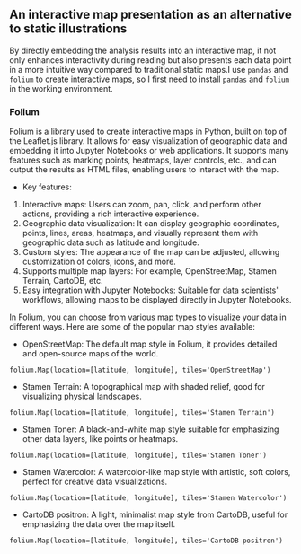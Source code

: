 ## An interactive map presentation as an alternative to static illustrations
By directly embedding the analysis results into an interactive map, it not only enhances interactivity during reading but also presents each data point in a more intuitive way compared to traditional static maps.I use ```pandas``` and ```folium``` to create interactive maps, so I first need to install ```pandas``` and ```folium``` in the working environment.

### Folium
Folium is a library used to create interactive maps in Python, built on top of the Leaflet.js library. It allows for easy visualization of geographic data and embedding it into Jupyter Notebooks or web applications. It supports many features such as marking points, heatmaps, layer controls, etc., and can output the results as HTML files, enabling users to interact with the map.

- Key features:

1. Interactive maps: Users can zoom, pan, click, and perform other actions, providing a rich interactive experience.
2. Geographic data visualization: It can display geographic coordinates, points, lines, areas, heatmaps, and visually represent them with geographic data such as latitude and longitude.
3. Custom styles: The appearance of the map can be adjusted, allowing customization of colors, icons, and more.
4. Supports multiple map layers: For example, OpenStreetMap, Stamen Terrain, CartoDB, etc.
5. Easy integration with Jupyter Notebooks: Suitable for data scientists' workflows, allowing maps to be displayed directly in Jupyter Notebooks.

In Folium, you can choose from various map types to visualize your data in different ways. Here are some of the popular map styles available:

- OpenStreetMap: The default map style in Folium, it provides detailed and open-source maps of the world.

```
folium.Map(location=[latitude, longitude], tiles='OpenStreetMap')
```

- Stamen Terrain: A topographical map with shaded relief, good for visualizing physical landscapes.
```
folium.Map(location=[latitude, longitude], tiles='Stamen Terrain')
```

- Stamen Toner: A black-and-white map style suitable for emphasizing other data layers, like points or heatmaps.
```
folium.Map(location=[latitude, longitude], tiles='Stamen Toner')
```

- Stamen Watercolor: A watercolor-like map style with artistic, soft colors, perfect for creative data visualizations.
```
folium.Map(location=[latitude, longitude], tiles='Stamen Watercolor')
```

- CartoDB positron: A light, minimalist map style from CartoDB, useful for emphasizing the data over the map itself.
```
folium.Map(location=[latitude, longitude], tiles='CartoDB positron')
```
